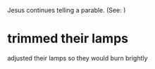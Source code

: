 Jesus continues telling a parable. (See: )

# trimmed their lamps
adjusted their lamps so they would burn brightly